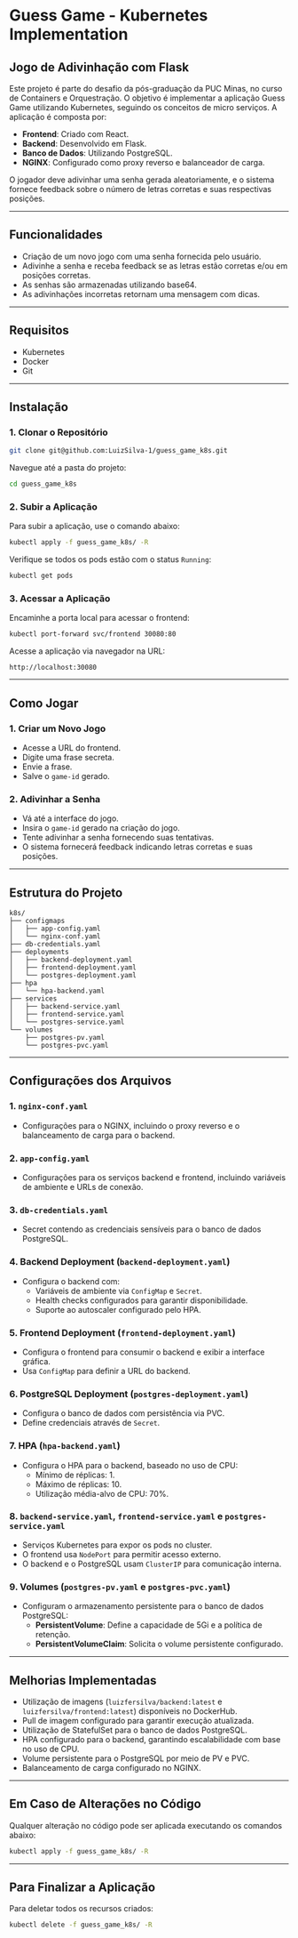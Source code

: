 # Guess Game - Kubernetes Implementation

## **Jogo de Adivinhação com Flask**

Este projeto é parte do desafio da pós-graduação da PUC Minas, no curso de Containers e Orquestração. O objetivo é implementar a aplicação Guess Game utilizando Kubernetes, seguindo os conceitos de micro serviços. A aplicação é composta por:

- **Frontend**: Criado com React.
- **Backend**: Desenvolvido em Flask.
- **Banco de Dados**: Utilizando PostgreSQL.
- **NGINX**: Configurado como proxy reverso e balanceador de carga.

O jogador deve adivinhar uma senha gerada aleatoriamente, e o sistema fornece feedback sobre o número de letras corretas e suas respectivas posições.

---

## **Funcionalidades**

- Criação de um novo jogo com uma senha fornecida pelo usuário.
- Adivinhe a senha e receba feedback se as letras estão corretas e/ou em posições corretas.
- As senhas são armazenadas utilizando base64.
- As adivinhações incorretas retornam uma mensagem com dicas.

---

## **Requisitos**

- Kubernetes
- Docker
- Git

---

## **Instalação**

### **1. Clonar o Repositório**

```bash
git clone git@github.com:LuizSilva-1/guess_game_k8s.git
```

Navegue até a pasta do projeto:

```bash
cd guess_game_k8s
```

### **2. Subir a Aplicação**

Para subir a aplicação, use o comando abaixo:

```bash
kubectl apply -f guess_game_k8s/ -R
```

Verifique se todos os pods estão com o status `Running`:

```bash
kubectl get pods
```

### **3. Acessar a Aplicação**

Encaminhe a porta local para acessar o frontend:

```bash
kubectl port-forward svc/frontend 30080:80
```

Acesse a aplicação via navegador na URL:

```plaintext
http://localhost:30080
```

---

## **Como Jogar**

### **1. Criar um Novo Jogo**

- Acesse a URL do frontend.
- Digite uma frase secreta.
- Envie a frase.
- Salve o `game-id` gerado.

### **2. Adivinhar a Senha**

- Vá até a interface do jogo.
- Insira o `game-id` gerado na criação do jogo.
- Tente adivinhar a senha fornecendo suas tentativas.
- O sistema fornecerá feedback indicando letras corretas e suas posições.

---

## **Estrutura do Projeto**
```plaintext
k8s/
├── configmaps
│   ├── app-config.yaml
│   └── nginx-conf.yaml
├── db-credentials.yaml
├── deployments
│   ├── backend-deployment.yaml
│   ├── frontend-deployment.yaml
│   └── postgres-deployment.yaml
├── hpa
│   └── hpa-backend.yaml
├── services
│   ├── backend-service.yaml
│   ├── frontend-service.yaml
│   └── postgres-service.yaml
└── volumes
    ├── postgres-pv.yaml
    └── postgres-pvc.yaml
```

---

## **Configurações dos Arquivos**

### 1. **`nginx-conf.yaml`**
- Configurações para o NGINX, incluindo o proxy reverso e o balanceamento de carga para o backend.

### 2. **`app-config.yaml`**
- Configurações para os serviços backend e frontend, incluindo variáveis de ambiente e URLs de conexão.

### 3. **`db-credentials.yaml`**
- Secret contendo as credenciais sensíveis para o banco de dados PostgreSQL.

### 4. **Backend Deployment (`backend-deployment.yaml`)**
- Configura o backend com:
  - Variáveis de ambiente via `ConfigMap` e `Secret`.
  - Health checks configurados para garantir disponibilidade.
  - Suporte ao autoscaler configurado pelo HPA.

### 5. **Frontend Deployment (`frontend-deployment.yaml`)**
- Configura o frontend para consumir o backend e exibir a interface gráfica.
- Usa `ConfigMap` para definir a URL do backend.

### 6. **PostgreSQL Deployment (`postgres-deployment.yaml`)**
- Configura o banco de dados com persistência via PVC.
- Define credenciais através de `Secret`.

### 7. **HPA (`hpa-backend.yaml`)**
- Configura o HPA para o backend, baseado no uso de CPU:
  - Mínimo de réplicas: 1.
  - Máximo de réplicas: 10.
  - Utilização média-alvo de CPU: 70%.

### 8. **`backend-service.yaml`, `frontend-service.yaml` e `postgres-service.yaml`**
- Serviços Kubernetes para expor os pods no cluster.
- O frontend usa `NodePort` para permitir acesso externo.
- O backend e o PostgreSQL usam `ClusterIP` para comunicação interna.

### 9. **Volumes (`postgres-pv.yaml` e `postgres-pvc.yaml`)**
- Configuram o armazenamento persistente para o banco de dados PostgreSQL:
  - **PersistentVolume**: Define a capacidade de 5Gi e a política de retenção.
  - **PersistentVolumeClaim**: Solicita o volume persistente configurado.

---

## **Melhorias Implementadas**

- Utilização de imagens (`luizfersilva/backend:latest` e `luizfersilva/frontend:latest`) disponíveis no DockerHub.
- Pull de imagem configurado para garantir execução atualizada.
- Utilização de StatefulSet para o banco de dados PostgreSQL.
- HPA configurado para o backend, garantindo escalabilidade com base no uso de CPU.
- Volume persistente para o PostgreSQL por meio de PV e PVC.
- Balanceamento de carga configurado no NGINX.

---

## **Em Caso de Alterações no Código**

Qualquer alteração no código pode ser aplicada executando os comandos abaixo:

```bash
kubectl apply -f guess_game_k8s/ -R
```

---

## **Para Finalizar a Aplicação**

Para deletar todos os recursos criados:

```bash
kubectl delete -f guess_game_k8s/ -R
```
